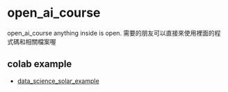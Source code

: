 # open_ai_course
open_ai_course anything inside is open. 需要的朋友可以直接來使用裡面的程式碼和相關檔案喔


## colab example
- [data_science_solar_example](https://colab.research.google.com/drive/168MCxQvEDRqjDUQz0lAodESQhD6S0aXV?usp=sharing)